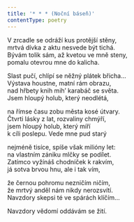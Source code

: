 ```yaml
---
title: '* * * (Noční báseň)'
contentType: poetry
---
```


<section>

V zrcadle se odráží kus protější stěny,  
mrtvá dívka z aktu nesvede být tichá.  
Bývám tolik sám, až kvetou ve mně steny,  
pomalu otevrou mne do kalicha.

Slast pučí, chlípí se něžný plátek břicha…  
Výstava houstne, matní rám obrazu,  
nad hřbety knih mih’ karabáč se světa.  
Jsem hloupý holub, který neodlétá,

na římse času zobu města kosé útvary.  
Čtvrti lásky z lat, rozvaliny chmýří,  
jsem hloupý holub, který míří  
k cíli poslepu. Vede mne pud starý

nejméně tisíce, spíše však milióny let:  
na vlastním zániku mlčky se podílet.  
Zatímco vyžínáš chodníček k rakvím,  
já sotva brvou hnu, ale i tak vím,

že černou pohromu nezničím ničím,  
že mrtvý anděl nám nikdy nerozsvítí.  
Navzdory skepsi té ve spárách klíčím…

Navzdory vědomí oddávám se žití.

</section>
